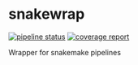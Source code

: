 # snakewrap

 [![pipeline status](https://gitlab.com/rekm/snakewrap/badges/master/pipeline.svg)](https://gitlab.com/rekm/snakewrap/-/commits/master) [![coverage report](https://gitlab.com/rekm/snakewrap/badges/master/coverage.svg)](https://gitlab.com/rekm/snakewrap/-/commits/master)

Wrapper for snakemake pipelines